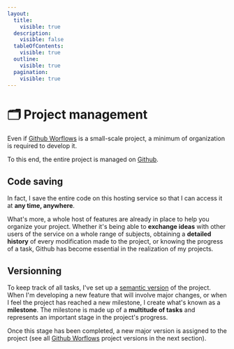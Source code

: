 ```yaml
---
layout:
  title:
    visible: true
  description:
    visible: false
  tableOfContents:
    visible: true
  outline:
    visible: true
  pagination:
    visible: true
---
```


# 🗂️ Project management

Even if [Github Worflows](https://github.com/alexis-gss/github-workflows) is a small-scale project, a minimum of organization is required to develop it.

To this end, the entire project is managed on [Github](https://github.com/).

## Code saving

In fact, I save the entire code on this hosting service so that I can access it at **any time, anywhere**.

What's more, a whole host of features are already in place to help you organize your project. Whether it's being able to **exchange ideas** with other users of the service on a whole range of subjects, obtaining a **detailed history** of every modification made to the project, or knowing the progress of a task, Github has become essential in the realization of my projects.

## Versionning

To keep track of all tasks, I've set up a [semantic version](https://semver.org/) of the project. When I'm developing a new feature that will involve major changes, or when I feel the project has reached a new milestone, I create what's known as a **milestone**. The milestone is made up of a **multitude of tasks** and represents an important stage in the project's progress.

Once this stage has been completed, a new major version is assigned to the project (see all [Github Worflows](https://github.com/alexis-gss/github-workflows) project versions in the next section).
